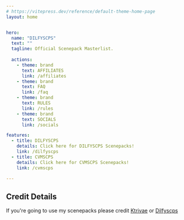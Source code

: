 ```yaml
---
# https://vitepress.dev/reference/default-theme-home-page
layout: home


hero:
  name: "DILFYSCPS"
  text: ""
  tagline: Official Scenepack Masterlist.
  
  actions:
    - theme: brand
      text: AFFILIATES
      link: /affiliates
    - theme: brand
      text: FAQ
      link: /faq
    - theme: brand
      text: RULES
      link: /rules
    - theme: brand
      text: SOCIALS
      link: /socials

features:
  - title: DILFYSCPS
    details: Click here for DILFYSCPS Scenepacks!
    link: /dilfyscps
  - title: CVMSCPS
    details: Click here for CVMSCPS Scenepacks!
    link: /cvmscps

---
```



## Credit Details
If you're going to use my scenepacks please credit [Ktrivae](https://tiktok.com/@ktrivae) or [Dilfyscps](https://www.instagram.com/dilfyscps/)